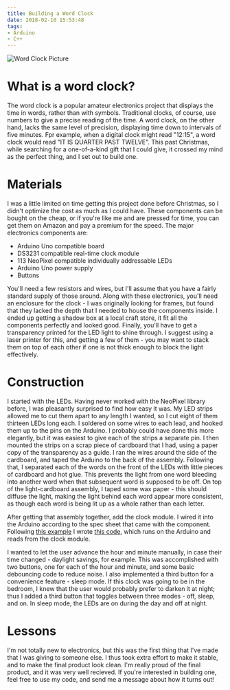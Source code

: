 ```yaml
---
title: Building a Word Clock
date: 2018-02-10 15:53:48
tags:
- Arduino
- C++
---
```


![Word Clock Picture](wc.jpg)

# What is a word clock?

The word clock is a popular amateur electronics project that displays the time in words, rather than with symbols. Traditional clocks, of course, use numbers to give a precise reading of the time. A word clock, on the other hand, lacks the same level of precision, displaying time down to intervals of five minutes. Fpr example, when a digital clock might read "12:15", a word clock would read "IT IS QUARTER PAST TWELVE". This past Christmas, while searching for a one-of-a-kind gift that I could give, it crossed my mind as the perfect thing, and I set out to build one.

# Materials

I was a little limited on time getting this project done before Christmas, so I didn't optimize the cost as much as I could have. These components can be bought on the cheap, or if you're like me and are pressed for time, you can get them on Amazon and pay a premium for the speed. The major electronics components are:

 - Arduino Uno compatible board
 - DS3231 compatible real-time clock module
 - 113 NeoPixel compatible individually addressable LEDs
 - Arduino Uno power supply
 - Buttons

You'll need a few resistors and wires, but I'll assume that you have a fairly standard supply of those around. Along with these electronics, you'll need an enclosure for the clock - I was originally looking for frames, but found that they lacked the depth that I needed to house the components inside. I ended up getting a shadow box at a local craft store, it fit all the components perfectly and looked good. Finally, you'll have to get a transparency printed for the LED light to shine through. I suggest using a laser printer for this, and getting a few of them - you may want to stack them on top of each other if one is not thick enough to block the light effectively.

# Construction

I started with the LEDs. Having never worked with the NeoPixel library before, I was pleasantly surprised to find how easy it was. My LED strips allowed me to cut them apart to any length I wanted, so I cut eight of them thirteen LEDs long each. I soldered on some wires to each lead, and hooked them up to the pins on the Arduino. I probably could have done this more elegantly, but it was easiest to give each of the strips a separate pin. I then mounted the strips on a scrap piece of cardboard that I had, using a paper copy of the transparency as a guide. I ran the wires around the side of the cardboard, and taped the Arduino to the back of the assembly. Following that, I separated each of the words on the front of the LEDs with little pieces of cardboard and hot glue. This prevents the light from one word bleeding into another word when that subsequent word is supposed to be off. On top of the light-cardboard assembly, I taped some wax paper - this should diffuse the light, making the light behind each word appear more consistent, as though each word is being lit up as a whole rather than each letter.

After getting that assembly together, add the clock module. I wired it into the Arduino according to the spec sheet that came with the component. Following [this example](https://github.com/PumpMagic/WordClock/blob/master/WordClock.ino) I wrote [this code](https://github.com/elijahverdoorn/word-clock/blob/master/src/word_clock.ino), which runs on the Arduino and reads from the clock module.

I wanted to let the user advance the hour and minute manually, in case their time changed - daylight savings, for example. This was accomplished with two buttons, one for each of the hour and minute, and some basic debouncing code to reduce noise. I also implemented a third button for a convenience feature - sleep mode. If this clock was going to be in the bedroom, I knew that the user would probably prefer to darken it at night; thus I added a third button that toggles between three modes - off, sleep, and on. In sleep mode, the LEDs are on during the day and off at night.

# Lessons

I'm not totally new to electronics, but this was the first thing that I've made that I was giving to someone else. I thus took extra effort to make it stable, and to make the final product look clean. I'm really proud of the final product, and it was very well recieved. If you're interested in building one, feel free to use my code, and send me a message about how it turns out!
